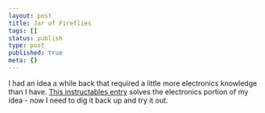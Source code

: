 ```yaml
---
layout: post
title: Jar of Fireflies
tags: []
status: publish
type: post
published: true
meta: {}
---
```

I had an idea a while back that required a little more electronics knowledge than I have.  [This instructables entry](http://www.instructables.com/id/E7U5HYMSVIEWP86SAL/?ALLSTEPS) solves the electronics portion of my idea - now I need to dig it back up and try it out.
